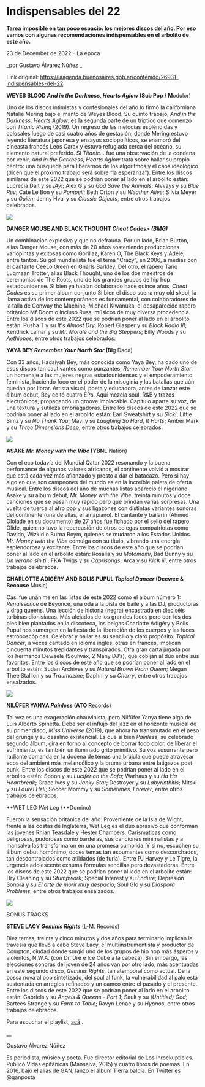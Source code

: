 # Indispensables del 22

**Tarea imposible en tan poco espacio: los mejores discos del año. Por eso vamos con algunas recomendaciones indispensables en el arbolito de este año.**

23 de December de 2022 - La epoca

_por Gustavo Álvarez Núñez _

Link original: https://laagenda.buenosaires.gob.ar/contenido/26931-indispensables-del-22



**WEYES BLOOD *And in the Darkness, Hearts Aglow* (Sub Pop / M**odulor)




Uno de los discos intimistas y confesionales del año lo firmó la californiana Natalie Mering bajo el manto de Weyes Blood. Su quinto trabajo, *And in the Darkness, Hearts Aglow*, es la segunda parte de un tríptico que comenzó con *Titanic Rising* (2019). Un regreso de las melodías espléndidas y colosales luego de casi cuatro años de gestación, donde Mering estuvo leyendo literatura japonesa y ensayos sociopolíticos, se enamoró del cineasta francés Leos Carax y estuvo refugiada cerca del océano, su elemento natural preferido. Si *Titanic…* fue una observación de la condena por venir, *And in the Darkness, Hearts Aglow* trata sobre hallar su propio centro: una búsqueda para liberarnos de los algoritmos y el caos ideológico (dicen que el próximo trabajo será sobre “la esperanza”). Entre los discos similares de este 2022 que se podrían poner al lado en el arbolito están: Lucrecia Dalt y su *¡Ay!*; Alex G y su *God Save the Animals*; Alvvays y su *Blue Rev*; Cate Le Bon y su *Pompeii*; Beth Orton y su *Weather Alive*; Silvia Meyer y su *Quién*; Jenny Hval y su *Classic Objects*, entre otros trabajos celebrados.




[![](https://img.youtube.com/vi/4d_OwQxfuMY/0.jpg)](https://www.youtube.com/watch?v=4d_OwQxfuMY)




**DANGER MOUSE AND BLACK THOUGHT *Cheat Codes> (BMG)***



Un combinación explosiva y que no defrauda. Por un lado, Brian Burton, alias Danger Mouse, con más de 20 años sosteniendo producciones variopintas y exitosas como Gorillaz, Karen O, The Black Keys y Adele, entre tantos. Su gol mundialista fue el tema “Crazy”, en 2006, a medias con el cantante CeeLo Green en Gnarls Barkley. Del otro, el rapero Tariq Luqmaan Trotter, alias Black Thought, uno de los dos maestros de ceremonias de The Roots, uno de los grandes grupos de hip hop estadounidense. Si bien ya habían colaborado hace quince años, *Cheat Codes* es su primer álbum conjunto Si bien el disco suena muy old skool, la llama activa de los contemporáneos es fundamental, con colaboradores de la talla de Conway the Machine, Michael Kiwanuka, el desaparecido rapero británico Mf Doom o incluso Russ, músicos de muy diversa procedencia. Entre los discos de este 2022 que se podrían poner al lado en el arbolito están: Pusha T y su *It's Almost Dry*; Robert Glasper y su *Black Radio III*; Kendrick Lamar y su *Mr. Morale and the Big Steppers*; Billy Woods y su *Aethiopes*, entre otros trabajos celebrados.




**YAYA BEY *Remember Your North Star* (Bi**g Dada)




Con 33 años, Hadaiyah Bey, más conocida como Yaya Bey, ha dado uno de esos discos tan cautivantes como punzantes, *Remember Your North Star*, un homenaje a las mujeres negras estadounidenses y el empoderamiento feminista, haciendo foco en el poder de la misoginia y las batallas que aún quedan por librar. Artista visual, poeta y educadora, antes de lanzar este álbum debut, Bey editó cuatro EPs. Aquí mezcla soul, R&B y trazos electrónicos, propagando un groove implacable. Capítulo aparte su voz, de una textura y sutileza embriagadoras. Entre los discos de este 2022 que se podrían poner al lado en el arbolito están: Earl Sweatshirt y su *Sick!*; Little Simz y su *No Thank You*; Mavi y su *Laughing So Hard, It Hurts*; Amber Mark y su *Three Dimensions Deep*, entre otros trabajos celebrados.




[![](https://img.youtube.com/vi/tmRRr10JDMY/0.jpg)](https://www.youtube.com/watch?v=tmRRr10JDMY)




**ASAKE *Mr. Money with the Vibe* (YBNL** Nation)




Con el eco todavía del Mundial Qatar 2022 resonando y la buena perfomance de algunos valores africanos, el continente volvió a mostrar que está cada vez más afianzado y presto a dar el batacazo. Pero si hay algo en que son campeones del mundo es en la increíble paleta de oferta musical. Entre los discos del año de muchas listas apareció el nigeriano Asake y su álbum debut, *Mr. Money with the Vibe*, treinta minutos y doce canciones que se pasan muy rápido pero que brindan varias sorpresas. Una vuelta de tuerca al afro pop y sus ligazones con distintas variantes sonoras del continente (una de ellas, el amapiano). El cantante y bailarín (Ahmed Ololade en su documento) de 27 años fue fichado por el sello del rapero Olide, quien no tuvo la repercusión de otros colegas compatriotas como Davido, Wizkid o Burna Boym, quienes se mudaron a los Estados Unidos. *Mr. Money with the Vibe* comulga con su título, vibrando una energía esplendorosa y excitante. Entre los discos de este año que se podrían poner al lado en el arbolito están: Rosalía y su *Motomami*, Bad Bunny y su *Un verano sin ti* ; FKA Twigs y su *Caprisongs*; Arca y su *KicK iii*, entre otros trabajos celebrados.




**CHARLOTTE ADIGÉRY AND BOLIS PUPUL *Topical Dancer* (Deewee & Because** Music)




Casi fue unánime en las listas de este 2022 como el álbum número 1: *Renaissance* de Beyoncé, una oda a la pista de baile y a las DJ, productoras y drag queens. Una lección de historia (negra) encastrada en dieciséis turbinas dionisíacas. Más alejados de los grandes focos pero con los dos pies bien plantados en la discoteca, los belgas Charlotte Adigéry y Bolis Pupul nos sumergen en la fiesta de la liberación de los cuerpos y las luces estroboscópicas. Celebrar y bailar es su sencillo y claro propósito. *Topical Dancer*, a veces cantado en idioma inglés, otras en francés, implican cincuenta minutos trepidantes y transpirados. Otra gran carta jugada por los hermanos Dewaele (Soulwax, 2 Many DJ’s), que cobijan al dúo entre sus favoritos. Entre los discos de este año que se podrían poner al lado en el arbolito están: Sudan Archives y su *Natural Brown Prom Queen*; Megan Thee Stallion y su *Traumazine*; Daphni y su *Cherry*, entre otros trabajos ensalzados.




[![](https://img.youtube.com/vi/9aZp28E9o9U/0.jpg)](https://www.youtube.com/watch?v=9aZp28E9o9U)




**NILÜFER YANYA *Painless* (ATO R**ecords)




Tal vez es una exageración chauvinista, pero Nilfüfer Yanya tiene algo de Luis Alberto Spinetta. Debe ser el influjo del jazz en el horizonte musical de su primer disco, *Miss Universe* (2019), que ahora ha transmutado en el peso del grunge y su desaliño existencial. Es que si bien *Painless*, su celebrado segundo álbum, gira en torno al concepto de borrar todo dolor, de liberar el sufrimiento, es también un iluminado grito primitivo. Su voz susurrante pero radiante comanda en la docena de temas una brújula que puede atravesar ecos del ambient más melancólico y la bruma urbana entre latigazos post punk. Entre los discos de este 2022 que se podrían poner al lado en el arbolito están: Spoon y su *Lucifer on the Sofa*; Warhaus y su *Ha Ha Heartbreak*; Grace Ives y su *Janky Star*; Destroyer y su *Labyrinthitis*; Mitski y su *Laurel Hell*; Soccer Mommy y su *Sometimes, Forever*, entre otros trabajos celebrados.




**WET LEG *Wet Leg* (**Domino)




Fueron la sensación británica del año. Proveniente de la Isla de Wight, frente a las costas de Inglaterra, Wet Leg es el dúo abrasivo que conforman las jóvenes Rhian Teasdale y Hester Chambers. Carismáticas como peligrosas, pudorosas como barderas, sus canciones minimalistas y a mansalva las transformaron en una promesa cumplida. Y si no, escuchen su álbum debut homónimo, doces temas tan espumantes como descorchados, tan descontrolados como atildados (de furia). Entre PJ Harvey y Le Tigre, la urgencia adolescente exhuma fórmulas sencillas pero devastadoras. Entre los discos de este 2022 que se podrían poner al lado en el arbolito están: Dry Cleaning y su *Stumpwork*; Special Interest y su *Endure*; Depresión Sonora y su *El arte de morir muy despacio*; Soul Glo y su *Diaspora Problems*, entre otros trabajos ensalzados.




[![](https://img.youtube.com/vi/8qWHthLQ1Uw/0.jpg)](https://www.youtube.com/watch?v=8qWHthLQ1Uw)




BONUS TRACKS




**STEVE LACY *Geminis* *Rights*** (L-M. Records)




Diez temas, treinta y cinco minutos y dos años para terminarlo implican la travesía que llevó a cabo Steve Lacy, el multiinstrumentista y productor de Compton, ciudad donde surgió uno de los grupos de hip hop más ásperos y violentos, N.W.A. (con Dr. Dre e Ice Cube a la cabeza). Sin embargo, las elecciones sonoras del joven de 24 años van por otro lado, más acentuadas en este segundo disco, *Geminis Rights*, tan atemporal como actual. De la bossa nova al pop sintetizado, del soul al funk, la vulnerabilidad al palo está sustentada en arreglos refinados y un cameo entre el pasado y el presente. Entre los discos de este 2022 que se podrían poner al lado en el arbolito están: Gabriels y su *Angels & Queens - Part 1*; Sault y su *(Untitled) God*; Bartees Strange y su *Farm to Table*; Ravyn Lenae y su *Hypnos*, entre otros trabajos celebrados.




Para escuchar el playlist, [acá](https://open.spotify.com/embed/playlist/4Ynw7bDY3C3G8Ns3K9asBo?utm_source=generator) .




\_\_




Gustavo Álvarez Núñez




Es periodista, músico y poeta. Fue director editorial de Los Inrockuptibles. Publicó Vidas epifánicas (Mansalva, 2015) y cuatro libros de poemas. En 2016, bajo el alias de GAN, lanzó el álbum Tierra baldía. En Twitter es @ganposta



